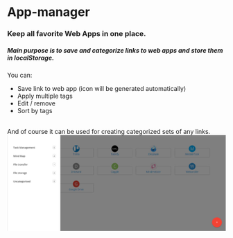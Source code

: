 # App-manager

<h3>Keep all favorite Web Apps in one place.</h3>
<h5>Main purpose is to save and categorize links to web apps and store them in localStorage.</h5>
You can:
<ul>
<li>Save link to web app (icon will be generated automatically)</li>
<li>Apply multiple tags</li>
<li>Edit / remove</li>
<li>Sort by tags</li>
</ul>
<br />
And of course it can be used for creating categorized sets of any links.
<img src="https://raw.githubusercontent.com/Lightislands/App-manager/master/apps-holder.jpg" alt="app-manager" />

